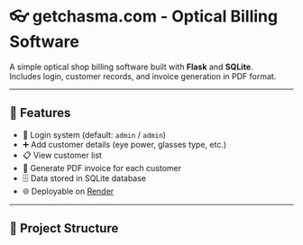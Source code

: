 # 👓 getchasma.com - Optical Billing Software

A simple optical shop billing software built with **Flask** and **SQLite**.  
Includes login, customer records, and invoice generation in PDF format.  

---

## 🚀 Features
- 🔐 Login system (default: `admin` / `admin`)
- ➕ Add customer details (eye power, glasses type, etc.)
- 📋 View customer list
- 🧾 Generate PDF invoice for each customer
- 🗄️ Data stored in SQLite database
- 🌐 Deployable on [Render](https://render.com)

---

## 📂 Project Structure
